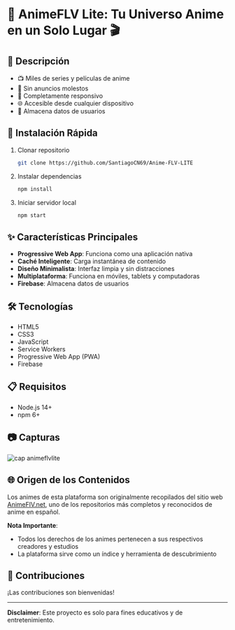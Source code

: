 # 🌟 AnimeFLV Lite: Tu Universo Anime en un Solo Lugar 🎬

## 🚀 Descripción

- 📺 Miles de series y películas de anime
- 🚫 Sin anuncios molestos
- 📱 Completamente responsivo
- 🌐 Accesible desde cualquier dispositivo
- 📱 Almacena datos de usuarios

## 🔧 Instalación Rápida

1. Clonar repositorio

   ```bash
   git clone https://github.com/SantiagoCN69/Anime-FLV-LITE
   ```

2. Instalar dependencias

   ```bash
   npm install
   ```

3. Iniciar servidor local
   ```bash
   npm start
   ```

## ✨ Características Principales

- **Progressive Web App**: Funciona como una aplicación nativa
- **Caché Inteligente**: Carga instantánea de contenido
- **Diseño Minimalista**: Interfaz limpia y sin distracciones
- **Multiplataforma**: Funciona en móviles, tablets y computadoras
- **Firebase**: Almacena datos de usuarios

## 🛠 Tecnologías

- HTML5
- CSS3
- JavaScript
- Service Workers
- Progressive Web App (PWA)
- Firebase

## 📋 Requisitos

- Node.js 14+
- npm 6+

## 📷 Capturas

![cap animeflvlite](https://github.com/user-attachments/assets/02d47e0d-40e7-4c09-a8bc-74834eabb898)


## 🌐 Origen de los Contenidos

Los animes de esta plataforma son originalmente recopilados del sitio web [AnimeFlV.net](https://animeflv.net), uno de los repositorios más completos y reconocidos de anime en español.

**Nota Importante**:

- Todos los derechos de los animes pertenecen a sus respectivos creadores y estudios
- La plataforma sirve como un índice y herramienta de descubrimiento

## 🤝 Contribuciones

¡Las contribuciones son bienvenidas!

---

**Disclaimer**: Este proyecto es solo para fines educativos y de entretenimiento.
